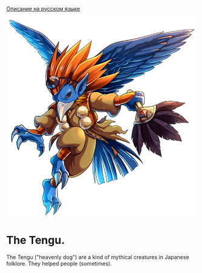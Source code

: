 [Описание на русском языке](README.ru.md)

![The Tengu](images/Unit_ills_full_40083.png )

# The Tengu.

The Tengu ("heavenly dog") are a kind of mythical creatures in Japanese folklore. They helped people (sometimes).